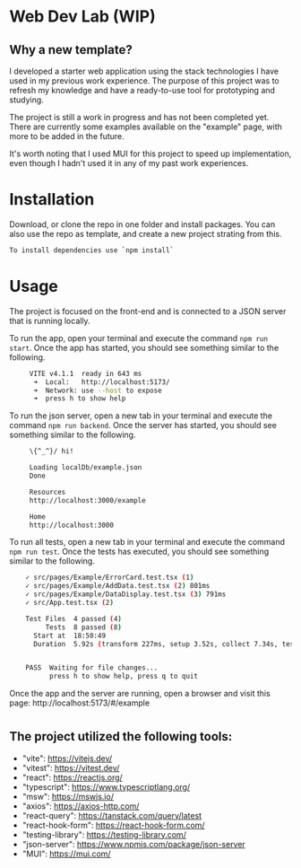 # Web Dev Lab (WIP)

## Why a new template?

I developed a starter web application using the stack technologies I have used in my previous work experience. The purpose of this project was to refresh my knowledge and have a ready-to-use tool for prototyping and studying.

The project is still a work in progress and has not been completed yet. There are currently some examples available on the "example" page, with more to be added in the future.

It's worth noting that I used MUI for this project to speed up implementation, even though I hadn't used it in any of my past work experiences.


# Installation

Download, or clone the repo in one folder and install packages.
You can also use the repo as template, and create a new project strating from this.

```bash
To install dependencies use `npm install`
```

# Usage
The project is focused on the front-end and is connected to a JSON server that is running locally.

To run the app, open your terminal and execute the command `npm run start`. Once the app has started, you should see something similar to the following.
```bash
     VITE v4.1.1  ready in 643 ms
      ➜  Local:   http://localhost:5173/
      ➜  Network: use --host to expose
      ➜  press h to show help
```

To run the json server, open a new tab in your terminal and execute the command `npm run backend`. Once the server has started, you should see something similar to the following.
``` bash
     \{^_^}/ hi!

     Loading localDb/example.json
     Done

     Resources
     http://localhost:3000/example

     Home
     http://localhost:3000
```

To run all tests, open a new tab in your terminal and execute the command `npm run test`. Once the tests has executed, you should see something similar to the following.
``` bash
    ✓ src/pages/Example/ErrorCard.test.tsx (1)
    ✓ src/pages/Example/AddData.test.tsx (2) 801ms
    ✓ src/pages/Example/DataDisplay.test.tsx (3) 791ms
    ✓ src/App.test.tsx (2)

    Test Files  4 passed (4)
         Tests  8 passed (8)
      Start at  18:50:49
      Duration  5.92s (transform 227ms, setup 3.52s, collect 7.34s, tests 1.75s)


    PASS  Waiting for file changes...
          press h to show help, press q to quit
```

Once the app and the server are running, open a browser and visit this page: http://localhost:5173/#/example
#
## The project utilized the following tools:

- "vite": https://vitejs.dev/
- "vitest": https://vitest.dev/
- "react": https://reactjs.org/
- "typescript": https://www.typescriptlang.org/
- "msw": https://mswjs.io/
- "axios": https://axios-http.com/
- "react-query": https://tanstack.com/query/latest
- "react-hook-form": https://react-hook-form.com/
- "testing-library": https://testing-library.com/
- "json-server": https://www.npmjs.com/package/json-server
- "MUI": https://mui.com/



